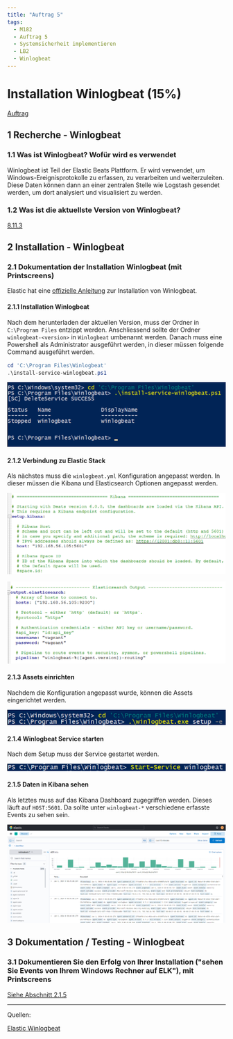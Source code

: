 ```yaml
---
title: "Auftrag 5"
tags:
  - M182
  - Auftrag 5
  - Systemsicherheit implementieren
  - LB2
  - Winlogbeat
---
```


# Installation Winlogbeat (15%)

[Auftrag](/data/m182/lb2/auftrag05.pdf)

## 1 Recherche - Winlogbeat

### 1.1 Was ist Winlogbeat? Wofür wird es verwendet

Winlogbeat ist Teil der Elastic Beats Plattform. Er wird verwendet, um Windows-Ereignisprotokolle zu erfassen, zu verarbeiten und weiterzuleiten. Diese Daten können dann an einer zentralen Stelle wie Logstash gesendet werden, um dort analysiert und visualisiert zu werden.

### 1.2 Was ist die aktuellste Version von Winlogbeat?

[8.11.3](https://www.elastic.co/downloads/beats/winlogbeat)

## 2 Installation - Winlogbeat

### 2.1 Dokumentation der Installation Winlogbeat (mit Printscreens)

Elastic hat eine [offizielle Anleitung](https://www.elastic.co/guide/en/beats/winlogbeat/master/winlogbeat-installation-configuration.html) zur Installation von Winlogbeat.

#### 2.1.1 Installation Winlogbeat

Nach dem herunterladen der aktuellen Version, muss der Ordner in `C:\Program Files` entzippt werden. Anschliessend sollte der Ordner `winlogbeat-<version>` in `Winlogbeat` umbenannt werden. Danach muss eine Powershell als Administrator ausgeführt werden, in dieser müssen folgende Command ausgeführt werden.

```powershell
cd 'C:\Program Files\Winlogbeat'
.\install-service-winlogbeat.ps1
```

![Winlogbeat Installation](/data/m182/lb2/winlogbeat_install.png)

#### 2.1.2 Verbindung zu Elastic Stack

Als nächstes muss die `winlogbeat.yml` Konfiguration angepasst werden. In dieser müssen die Kibana und Elasticsearch Optionen angepasst werden.

![Kibana Konfiguration](/data/m182/lb2/kibana_config.png)

![Elasticsearch Konfiguration](/data/m182/lb2/elasticsearch_config.png)

#### 2.1.3 Assets einrichten

Nachdem die Konfiguration angepasst wurde, können die Assets eingerichtet werden.

![Winlogbeat Setup](/data/m182/lb2/winlogbeat_setup.png)

#### 2.1.4 Winlogbeat Service starten

Nach dem Setup muss der Service gestartet werden.

![Winlogbeat Service](/data/m182/lb2/winlogbeat_service.png)

#### 2.1.5 Daten in Kibana sehen

Als letztes muss auf das Kibana Dashboard zugegriffen werden. Dieses läuft auf `HOST:5601`. Da sollte unter `winlogbeat-*` verschiedene erfasste Events zu sehen sein.

![Winlogbeat Dashboard](/data/m182/lb2/winlogbeat_dashboard.png)

## 3 Dokumentation / Testing - Winlogbeat

### 3.1 Dokumentieren Sie den Erfolg von Ihrer Installation ("sehen Sie Events von Ihrem Windows Rechner auf ELK"), mit Printscreens

[Siehe Abschnitt 2.1.5](#215-daten-in-kibana-sehen)

---

Quellen:

[Elastic Winlogbeat](https://www.elastic.co/de/beats/winlogbeat)
